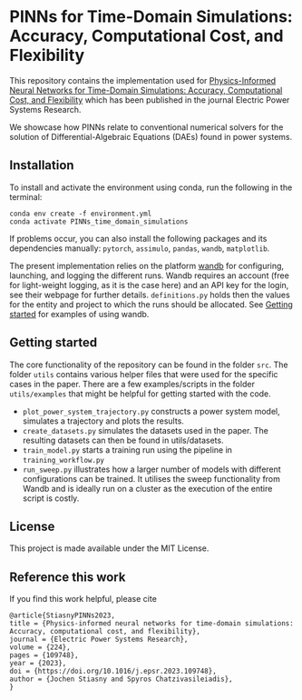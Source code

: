 # PINNs for Time-Domain Simulations: Accuracy, Computational Cost, and Flexibility

This repository contains the implementation used for [Physics-Informed Neural Networks for Time-Domain Simulations: Accuracy, Computational Cost, and Flexibility](https://www.sciencedirect.com/science/article/pii/S0378779623006375)
which has been published in the journal Electric Power Systems Research.

We showcase how PINNs relate to conventional numerical solvers for the solution of Differential-Algebraic Equations (DAEs) found in power systems. 

## Installation

To install and activate the environment using conda, run the following in the terminal:

```setup
conda env create -f environment.yml
conda activate PINNs_time_domain_simulations
```
If problems occur, you can also install the following packages and its dependencies manually: `pytorch`, `assimulo`, `pandas`, `wandb`, `matplotlib`. 

The present implementation relies on the platform [wandb](https://wandb.ai) for configuring, launching, and logging the different runs.
Wandb requires an account (free for light-weight logging, as it is the case here) and an API key for the login, see their webpage for further details.
`definitions.py` holds then the values for the entity and project to which the runs should be allocated. See [Getting started](#getting-started) for examples of using wandb.

## Getting started
The core functionality of the repository can be found in the folder `src`. The folder `utils` contains various helper files that were used for the specific cases in the paper. 
There are a few examples/scripts in the folder `utils/examples` that might be helpful for getting started with the code.

- `plot_power_system_trajectory.py` constructs a power system model, simulates a trajectory and plots the results.
- `create_datasets.py` simulates the datasets used in the paper. The resulting datasets can then be found in utils/datasets.
- `train_model.py` starts a training run using the pipeline in `training_workflow.py` 
- `run_sweep.py` illustrates how a larger number of models with different configurations can be trained. It utilises the sweep functionality from Wandb and is ideally run on a cluster as the execution of the entire script is costly.

## License
This project is made available under the MIT License.
## Reference this work

If you find this work helpful, please cite

```
@article{StiasnyPINNs2023,
title = {Physics-informed neural networks for time-domain simulations: Accuracy, computational cost, and flexibility},
journal = {Electric Power Systems Research},
volume = {224},
pages = {109748},
year = {2023},
doi = {https://doi.org/10.1016/j.epsr.2023.109748},
author = {Jochen Stiasny and Spyros Chatzivasileiadis},
}
```
